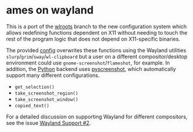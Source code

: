 # ames on wayland

This is a port of the [wlroots](https://github.com/eshrh/ames/tree/wlroots)
branch to the new configuration system which allows redefining functions
dependent on X11 without needing to touch the rest of the program logic that
does not depend on X11-specific binaries.

The provided [config](./config) overwrites these functions using
the Wayland utilities `slurp`/`grim`/`sway`/`wl-clipboard` but
a user on a different compositor/desktop environment could use
`gnome-screenshot`/`flameshot`, for example.
In addition, the [Python](../python/README.md) backend uses
[pyscreenshot](https://github.com/ponty/pyscreenshot),
which automatically support many different configurations.
- `get_selection()`
- `take_screenshot_region()`
- `take_screenshot_window()`
- `copied_text()`

For a detailed discussion on supporting Wayland for different compositors,
see the issue [Wayland Support #2](https://github.com/eshrh/ames/issues/2).

